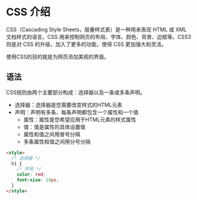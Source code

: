 # CSS 介绍

CSS（Cascading Style Sheets，层叠样式表）是一种用来表现 HTML 或 XML 文档样式的语言。CSS 用来控制网页的布局、字体、颜色、背景、边框等。CSS3 则是对 CSS 的升级，加入了更多的功能，使得 CSS 更加强大和灵活。

使用CSS的目的就是为网页添加美观的界面。

## 语法

CSS规则由两个主要部分构成：选择器以及一条或多条声明。

- 选择器：选择器是您需要改变样式的HTML元素
- 声明：声明有多条，每条声明都包含一个属性和一个值
    - 属性：属性是您希望应用于HTML元素的样式属性
    - 值：值是属性的具体设置值
    - 属性和值之间用冒号分隔
    - 多条属性和值之间用分号分隔

```html
<style>
  /* 选择器 */
  h1 {
    /* 声明 */
    color: red;
    font-size: 24px;
  }
</style>
```
